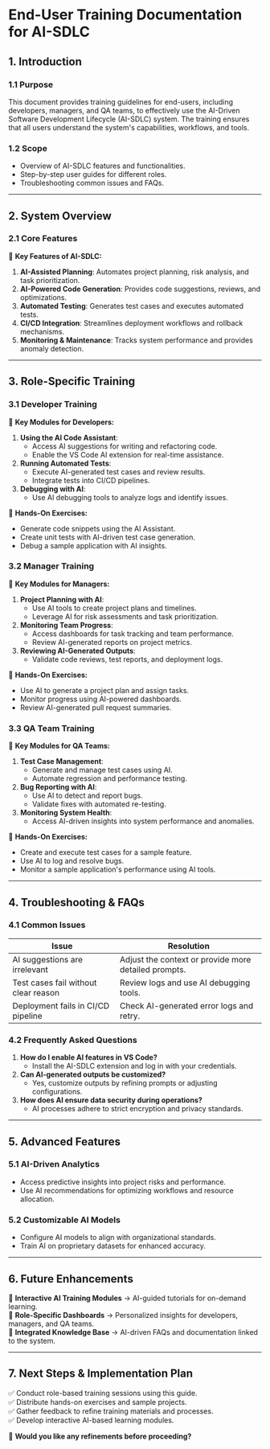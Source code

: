 # **End-User Training Documentation for AI-SDLC**

## **1. Introduction**

### **1.1 Purpose**
This document provides training guidelines for end-users, including developers, managers, and QA teams, to effectively use the AI-Driven Software Development Lifecycle (AI-SDLC) system. The training ensures that all users understand the system's capabilities, workflows, and tools.

### **1.2 Scope**
- Overview of AI-SDLC features and functionalities.
- Step-by-step user guides for different roles.
- Troubleshooting common issues and FAQs.

---

## **2. System Overview**

### **2.1 Core Features**
📌 **Key Features of AI-SDLC:**
1. **AI-Assisted Planning**: Automates project planning, risk analysis, and task prioritization.
2. **AI-Powered Code Generation**: Provides code suggestions, reviews, and optimizations.
3. **Automated Testing**: Generates test cases and executes automated tests.
4. **CI/CD Integration**: Streamlines deployment workflows and rollback mechanisms.
5. **Monitoring & Maintenance**: Tracks system performance and provides anomaly detection.

---

## **3. Role-Specific Training**

### **3.1 Developer Training**
📌 **Key Modules for Developers:**
1. **Using the AI Code Assistant**:
   - Access AI suggestions for writing and refactoring code.
   - Enable the VS Code AI extension for real-time assistance.
2. **Running Automated Tests**:
   - Execute AI-generated test cases and review results.
   - Integrate tests into CI/CD pipelines.
3. **Debugging with AI**:
   - Use AI debugging tools to analyze logs and identify issues.

🔹 **Hands-On Exercises:**
- Generate code snippets using the AI Assistant.
- Create unit tests with AI-driven test case generation.
- Debug a sample application with AI insights.

### **3.2 Manager Training**
📌 **Key Modules for Managers:**
1. **Project Planning with AI**:
   - Use AI tools to create project plans and timelines.
   - Leverage AI for risk assessments and task prioritization.
2. **Monitoring Team Progress**:
   - Access dashboards for task tracking and team performance.
   - Review AI-generated reports on project metrics.
3. **Reviewing AI-Generated Outputs**:
   - Validate code reviews, test reports, and deployment logs.

🔹 **Hands-On Exercises:**
- Use AI to generate a project plan and assign tasks.
- Monitor progress using AI-powered dashboards.
- Review AI-generated pull request summaries.

### **3.3 QA Team Training**
📌 **Key Modules for QA Teams:**
1. **Test Case Management**:
   - Generate and manage test cases using AI.
   - Automate regression and performance testing.
2. **Bug Reporting with AI**:
   - Use AI to detect and report bugs.
   - Validate fixes with automated re-testing.
3. **Monitoring System Health**:
   - Access AI-driven insights into system performance and anomalies.

🔹 **Hands-On Exercises:**
- Create and execute test cases for a sample feature.
- Use AI to log and resolve bugs.
- Monitor a sample application's performance using AI tools.

---

## **4. Troubleshooting & FAQs**

### **4.1 Common Issues**
| **Issue**                                | **Resolution**                                       |
|------------------------------------------|-----------------------------------------------------|
| AI suggestions are irrelevant            | Adjust the context or provide more detailed prompts.|
| Test cases fail without clear reason     | Review logs and use AI debugging tools.            |
| Deployment fails in CI/CD pipeline       | Check AI-generated error logs and retry.           |

### **4.2 Frequently Asked Questions**
1. **How do I enable AI features in VS Code?**
   - Install the AI-SDLC extension and log in with your credentials.
2. **Can AI-generated outputs be customized?**
   - Yes, customize outputs by refining prompts or adjusting configurations.
3. **How does AI ensure data security during operations?**
   - AI processes adhere to strict encryption and privacy standards.

---

## **5. Advanced Features**

### **5.1 AI-Driven Analytics**
- Access predictive insights into project risks and performance.
- Use AI recommendations for optimizing workflows and resource allocation.

### **5.2 Customizable AI Models**
- Configure AI models to align with organizational standards.
- Train AI on proprietary datasets for enhanced accuracy.

---

## **6. Future Enhancements**
🔹 **Interactive AI Training Modules** → AI-guided tutorials for on-demand learning.  
🔹 **Role-Specific Dashboards** → Personalized insights for developers, managers, and QA teams.  
🔹 **Integrated Knowledge Base** → AI-driven FAQs and documentation linked to the system.

---

## **7. Next Steps & Implementation Plan**
✅ Conduct role-based training sessions using this guide.  
✅ Distribute hands-on exercises and sample projects.  
✅ Gather feedback to refine training materials and processes.  
✅ Develop interactive AI-based learning modules.  

🚀 **Would you like any refinements before proceeding?**

